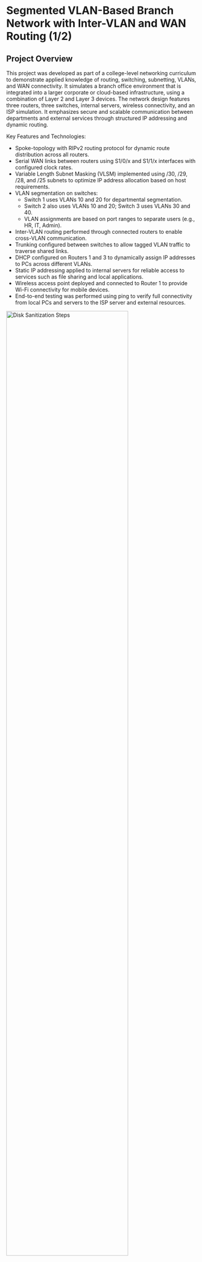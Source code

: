<h1>Segmented VLAN-Based Branch Network with Inter-VLAN and WAN Routing (1/2)</h1>

<h2>Project Overview</h2>
This project was developed as part of a college-level networking curriculum to demonstrate applied knowledge of routing, switching, subnetting, VLANs, and WAN connectivity. It simulates a branch office environment that is integrated into a larger corporate or cloud-based infrastructure, using a combination of Layer 2 and Layer 3 devices.
The network design features three routers, three switches, internal servers, wireless connectivity, and an ISP simulation. It emphasizes secure and scalable communication between departments and external services through structured IP addressing and dynamic routing.

Key Features and Technologies:

-	Spoke-topology with RIPv2 routing protocol for dynamic route distribution across all routers.
-	Serial WAN links between routers using S1/0/x and S1/1/x interfaces with configured clock rates.
-	Variable Length Subnet Masking (VLSM) implemented using /30, /29, /28, and /25 subnets to optimize IP address allocation based on host requirements.
-	VLAN segmentation on switches:
    -	Switch 1 uses VLANs 10 and 20 for departmental segmentation.
    -	Switch 2 also uses VLANs 10 and 20; Switch 3 uses VLANs 30 and 40.
    -	VLAN assignments are based on port ranges to separate users (e.g., HR, IT, Admin).
-	Inter-VLAN routing performed through connected routers to enable cross-VLAN communication.
-	Trunking configured between switches to allow tagged VLAN traffic to traverse shared links.
-	DHCP configured on Routers 1 and 3 to dynamically assign IP addresses to PCs across different VLANs.
-	Static IP addressing applied to internal servers for reliable access to services such as file sharing and local applications.
-	Wireless access point deployed and connected to Router 1 to provide Wi-Fi connectivity for mobile devices.
-	End-to-end testing was performed using ping to verify full connectivity from local PCs and servers to the ISP server and external resources.

<img src="https://github.com/jessies98/Networking1.2/blob/main/images/Picture1.png" height="80%" width="80%" alt="Disk Sanitization Steps"/>

<br />
<h2>Project walk-through:</h2>
Starting off the project, we are provided an internet connection that simulates an ISP. Server.com is the ISP server with an address of 11.1.1.10/24
<img src="https://github.com/jessies98/Networking1.2/blob/main/images/Picture2.png" height="60%" width="60%" alt="Disk Sanitization Steps"/>
<br />
<br />
Next, we will set up the physical layout of the network equipment. A network rack will hold three routers, three switches, two server, and a wireless router with a phone connected to the access point. while a nearby workstation table will include four computers for end-user access and testing. <br/>
<img src="https://github.com/jessies98/Networking1.2/blob/main/images/Picture3.png" height="80%" width="80%" alt="Disk Sanitization Steps"/>
<br />
<br />
Next we will add serial ports to all router before wiring the network <br/>
<img src="https://github.com/jessies98/Networking1.2/blob/main/images/Picture4.png" height="80%" width="80%" alt="Disk Sanitization Steps"/>
<br />
<br />
Next, we will begin wiring the network, starting with the routers. Serial cables will be used to connect the routers, with interface S1/0/1 designated as the clock rate interface for synchronous communication.
Router and Switch Connections:
•	Router 1 will connect to both Router 2 and Router 3 via serial interfaces. It will also connect to the ISP through G0/0/0, and to a wireless access point using G0/0/1.
•	Router 2 will connect to Router 1 and Router 3 via serial interfaces, and will be linked to Switch 1 through its Gigabit Ethernet port.
•	Router 3 will connect to Router 1 and Router 2 via serial interfaces, and will also be connected to Switch 2 via G0/0/0.
Switch Connections and VLAN Setup:
•	Switch 2 and Switch 3 will be connected using a trunk link to allow multiple VLANs to pass between them.
•	Switch 2 will be configured with:
o	VLAN 10 for ports F0/1–F0/11
o	VLAN 20 for ports F0/12–F0/24
•	Switch 3 will be configured with:
o	VLAN 30 for ports F0/1–F0/11
o	VLAN 40 for ports F0/12–F0/24
•	Each PC will be assigned to the appropriate VLAN based on its physical port and department.
•	Switch 1 will also be configured with VLANs 10 and 20, using a different subnet than Switch 2. It will connect to internal servers, each assigned to a separate VLAN.
<img src="https://github.com/jessies98/Networking1.2/blob/main/images/Picture5.png" height="80%" width="80%" alt="Disk Sanitization Steps"/>
<img src="https://github.com/jessies98/Networking1.2/blob/main/images/Picture4.png" height="80%" width="80%" alt="Disk Sanitization Steps"/>
 <br />
<br />
Now it's time to configure the routers and bring all interfaces online. Each router’s serial interface (S1/0/1) will be configured with a clock rate of 500,000 to support synchronous communication on point-to-point WAN links.
To efficiently assign IP addresses across the network, we are implementing Variable Length Subnet Masking (VLSM). This allows us to allocate IP space based on the size and needs of each subnet:
•	/30 subnet: Used for point-to-point links for our routers, providing 4 total IPs and 2 usable addresses.
•	/29 subnet: Provides 8 total IPs and 6 usable addresses 
•	/28 subnet: Offers 16 total IPs with 14 usable addresses 
•	/25 subnet: Provides 128 total IPs and 126 usable addresses   <br/>
<img src="https://github.com/jessies98/Networking1.2/blob/main/images/Picture5.png" height="80%" width="80%" alt="Disk Sanitization Steps"/>
 <br />
<br />
After bringing the router interfaces online, I proceeded to assign the appropriate IP addresses to each router interface. <br/>
<img src="https://github.com/jessies98/Networking1.2/blob/main/images/Picture6.png" height="80%" width="80%" alt="Disk Sanitization Steps"/>
<img src="https://github.com/jessies98/Networking1.2/blob/main/images/Picture4.png" height="80%" width="80%" alt="Disk Sanitization Steps"/>
<img src="https://github.com/jessies98/Networking1.2/blob/main/images/Picture4.png" height="80%" width="80%" alt="Disk Sanitization Steps"/>
<br />
<br />
Next, I configured the switches to support VLAN segmentation and trunking.
•	Switch 1 was divided into VLAN 10 and VLAN 20, with ports F0/1–F0/11 assigned to VLAN 10 and F0/12–F0/24 assigned to VLAN 20.
•	Switches 2 and 3 had their Gigabit ports configured as trunk ports to allow VLAN traffic to pass between switches.
•	Switch 2 was also configured with VLAN 10 and VLAN 20 using the same port ranges: F0/1–F0/11 for VLAN 10 and F0/12–F0/24 for VLAN 20.
•	Switch 3 was configured with VLAN 30 on ports F0/1–F0/11 and VLAN 40 on ports F0/12–F0/24.
  <br/>
<img src="https://github.com/jessies98/Networking1.2/blob/main/images/Picture7.png" height="80%" width="80%" alt="Disk Sanitization Steps"/>
<img src="https://github.com/jessies98/Networking1.2/blob/main/images/Picture4.png" height="80%" width="80%" alt="Disk Sanitization Steps"/>
<img src="https://github.com/jessies98/Networking1.2/blob/main/images/Picture4.png" height="80%" width="80%" alt="Disk Sanitization Steps"/>
<br />
<br />
I configured DHCP on Router 3 to automatically assign IP addresses to all connected computers within its network segment. Additionally, DHCP was set up on Router 1 to provide dynamic IP address allocation for devices on its side of the network. The DNS server used by all clients is located on the ISP server at IP address 11.1.1.10. After configuration, all computers successfully received IP addresses via DHCP.<br/>
<img src="https://github.com/jessies98/Networking1.2/blob/main/images/Picture8.png" height="80%" width="80%" alt="Disk Sanitization Steps"/>
<img src="https://github.com/jessies98/Networking1.2/blob/main/images/Picture9.png" height="80%" width="80%" alt="Disk Sanitization Steps"/>
<img src="https://github.com/jessies98/Networking1.2/blob/main/images/Picture4.png" height="80%" width="80%" alt="Disk Sanitization Steps"/>
<img src="https://github.com/jessies98/Networking1.2/blob/main/images/Picture4.png" height="80%" width="80%" alt="Disk Sanitization Steps"/>
<br />
<br />
Static IP addresses were manually assigned to all servers to ensure consistent identification, stable connectivity, and reliable access to network services.
<br/>
<img src="https://github.com/jessies98/Networking1.2/blob/main/images/Picture10.png" height="80%" width="80%" alt="Disk Sanitization Steps"/>
<img src="https://github.com/jessies98/Networking1.2/blob/main/images/Picture11.png" height="80%" width="80%" alt="Disk Sanitization Steps"/>
<br />
<br />
RIPv2 was selected as the routing protocol for all routers to enable dynamic route exchange and maintain up-to-date routing tables across the entire network.     
<br/>
<img src="https://github.com/jessies98/Networking1.2/blob/main/images/Picture13.png" height="80%" width="80%" alt="Disk Sanitization Steps"/>
<img src="https://github.com/jessies98/Networking1.2/blob/main/images/Picture14.png" height="80%" width="80%" alt="Disk Sanitization Steps"/>
<img src="https://github.com/jessies98/Networking1.2/blob/main/images/Picture15.png" height="80%" width="80%" alt="Disk Sanitization Steps"/>
 <br />
<br />
Next, we set up the wireless router by accessing its web-based GUI through a smartphone to complete the configuration.  
<br/>
<img src="https://github.com/jessies98/Networking1.2/blob/main/images/Picture19.png" height="80%" width="80%" alt="Disk Sanitization Steps"/>
<img src="https://github.com/jessies98/Networking1.2/blob/main/images/Picture20.png" height="80%" width="80%" alt="Disk Sanitization Steps"/>
<br />
<br />
A connectivity test was performed from the smartphone to the ISP server to verify that the wireless router was properly connected to the network and providing internet access. 
<br/>
<img src="https://github.com/jessies98/Networking1.2/blob/main/images/Picture19.png" height="80%" width="80%" alt="Disk Sanitization Steps"/>
<br />
<br />
Lastly, we performed a connectivity test from all computers and servers to verify successful communication with the ISP server at IP address 11.1.1.10. We also confirmed internal network functionality by testing communication between the computers and the locally hosted server.  
<br/>
<img src="https://github.com/jessies98/Networking1.2/blob/main/images/Picture19.png" height="80%" width="80%" alt="Disk Sanitization Steps"/>
<img src="https://github.com/jessies98/Networking1.2/blob/main/images/Picture20.png" height="80%" width="80%" alt="Disk Sanitization Steps"/>
<br />
<br />
A connectivity test was performed to verify communication between the client devices and the internal servers.
<br/>
<img src="https://github.com/jessies98/Networking1.2/blob/main/images/Picture19.png" height="80%" width="80%" alt="Disk Sanitization Steps"/>
<br />
<br />

